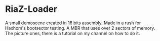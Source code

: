 # RiaZ-Loader
A small demoscene created in 16 bits assembly. Made in a rush for Haxhom's bootsector testing. A MBR that uses over 2 sectors of memory. The picture ones, there is a tutorial on my channel on how to do it.
